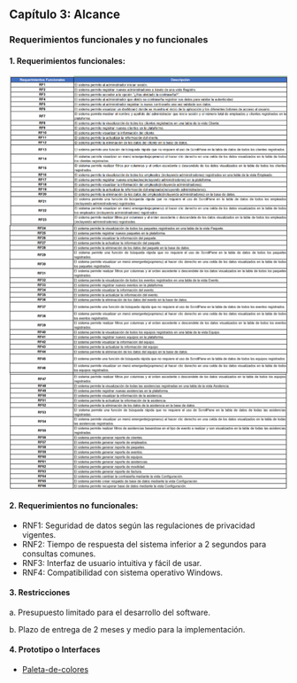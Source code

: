 ## Capítulo 3: Alcance

### Requerimientos funcionales y no funcionales

#### 1. Requerimientos funcionales:
<img align="center" src="/img_tablacontenido/requerimientos/RF-PARTE1.jpg" alt="Imagen"/>

<img align="center" src="/img_tablacontenido/requerimientos/RF-PARTE2.jpg" alt="Imagen"/>

<img align="center" src="/img_tablacontenido/requerimientos/RF-PARTE3.jpg" alt="Imagen"/>

#### 2. Requerimientos no funcionales:

- RNF1: Seguridad de datos según las regulaciones de privacidad vigentes.
- RNF2: Tiempo de respuesta del sistema inferior a 2 segundos para consultas comunes.
- RNF3: Interfaz de usuario intuitiva y fácil de usar.
- RNF4: Compatibilidad con sistema operativo Windows.

#### 3. Restricciones

a.	Presupuesto limitado para el desarrollo del software.

b.	Plazo de entrega de 2 meses y medio para la implementación.

#### 4. Prototipo o Interfaces

- [Paleta-de-colores](prototipos/PALETA_COLORES.png)

